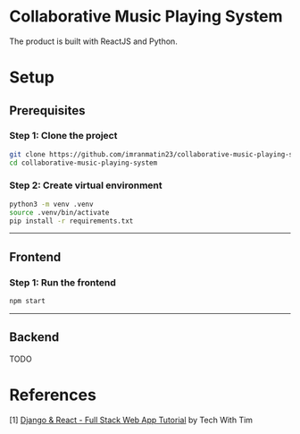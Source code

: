 # Collaborative Music Playing System

The product is built with ReactJS and Python.

# Setup

## Prerequisites

### Step 1: Clone the project

```bash
git clone https://github.com/imranmatin23/collaborative-music-playing-system.git
cd collaborative-music-playing-system
```

### Step 2: Create virtual environment

```bash
python3 -m venv .venv
source .venv/bin/activate
pip install -r requirements.txt
```

---

## Frontend

### Step 1: Run the frontend

```bash
npm start
```

---

## Backend

TODO

# References

[1] [Django & React - Full Stack Web App Tutorial](https://youtube.com/playlist?list=PLzMcBGfZo4-kCLWnGmK0jUBmGLaJxvi4j) by Tech With Tim
